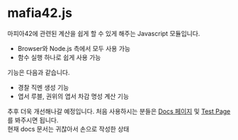 # mafia42.js
마피아42에 관련된 계산을 쉽게 할 수 있게 해주는 Javascript 모듈입니다.
- Browser와 Node.js 측에서 모두 사용 가능
- 함수 실행 하나로 쉽게 사용 가능

기능은 다음과 같습니다.
- 경찰 직멘 생성 기능
- 엽서 루블, 권위의 엽서 차감 명성 계산 기능

추후 더욱 개선해나갈 예정입니다.
처음 사용하시는 분들은 [Docs 페이지](https://42nd.github.io/mafia42/docs.html) 및 [Test Page](https://42nd.github.io/mafia42/test.html)를 봐주시면 됩니다.<br />
현재 docs 문서는 귀찮아서 손으로 작성한 상태
